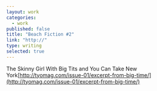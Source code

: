 ```yaml
---
layout: work
categories: 
  - work
published: false
title: "Beach Fiction #2"
link: "http://"
type: writing
selected: true
---
```


The Skinny Girl With Big Tits and You Can Take New York[http://tyomag.com/issue-01/excerpt-from-big-time/](http://tyomag.com/issue-01/excerpt-from-big-time/)